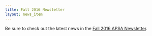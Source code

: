 ```yaml
---
title: Fall 2016 Newsletter
layout: news_item
---
```


Be sure to check out the latest news in the <a href="/assets/pdfs/2016-10-Newsletter.pdf">Fall 2016 APSA Newsletter</a>.
